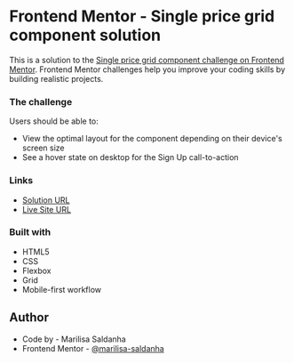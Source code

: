 # Frontend Mentor - Single price grid component solution

This is a solution to the [Single price grid component challenge on Frontend Mentor](https://www.frontendmentor.io/challenges/single-price-grid-component-5ce41129d0ff452fec5abbbc). Frontend Mentor challenges help you improve your coding skills by building realistic projects.

### The challenge

Users should be able to:

- View the optimal layout for the component depending on their device's screen size
- See a hover state on desktop for the Sign Up call-to-action

### Links

- [Solution URL](https://www.frontendmentor.io/solutions/single-price-grid-component-using-html-5-css-and-flexbox-and-grid-VSsJ8-KLTf)
- [Live Site URL](https://marilisa-saldanha.github.io/single-price-grid-component-master/)

### Built with

- HTML5
- CSS
- Flexbox
- Grid
- Mobile-first workflow

## Author

- Code by - Marilisa Saldanha
- Frontend Mentor - [@marilisa-saldanha](https://www.frontendmentor.io/profile/marilisa-saldanha)
